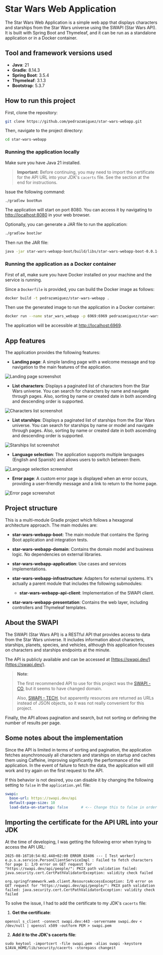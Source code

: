 # Star Wars Web Application

The Star Wars Web Application is a simple web app that displays characters and starships from the Star Wars universe
using the SWAPI (Star Wars API). It is built with Spring Boot and Thymeleaf, and it can be run as a standalone
application or in a Docker container.

## Tool and framework versions used

- **Java**: 21
- **Gradle**: 8.14.3
- **Spring Boot**: 3.5.4
- **Thymeleaf**: 3.1.3
- **Bootstrap**: 5.3.7

## How to run this project

First, clone the repository:

```bash
git clone https://github.com/pedrazamiguez/star-wars-webapp.git
```

Then, navigate to the project directory:

```bash
cd star-wars-webapp
```

### Running the application locally

Make sure you have Java 21 installed.

> **Important**: Before continuing, you may need to import the certificate for the API URL into your JDK's `cacerts`
> file.
> See the section at the end for instructions.

Issue the following command:

```bash
./gradlew bootRun
```

The application will start on port 8080. You can access it by navigating
to [http://localhost:8080](http://localhost:8080) in your web browser.

Optionally, you can generate a JAR file to run the application:

```bash
./gradlew bootJar
```

Then run the JAR file:

```bash
java -jar star-wars-webapp-boot/build/libs/star-wars-webapp-boot-0.0.1-SNAPSHOT.jar
```

### Running the application as a Docker container

First of all, make sure you have Docker installed on your machine and the service is running.

Since a `Dockerfile` is provided, you can build the Docker image as follows:

```bash
docker build -t pedrazamiguez/star-wars-webapp .
```

Then use the generated image to run the application in a Docker container:

```bash
docker run --name star_wars_webapp -p 6969:6969 pedrazamiguez/star-wars-webapp
```

The application will be accessible at [http://localhost:6969](http://localhost:6969).

## App features

The application provides the following features:

- **Landing page**: A simple landing page with a welcome message and top navigation to the main features of the
  application.

![Landing page screenshot](assets/images/welcome_page.png)

- **List characters**: Displays a paginated list of characters from the Star Wars universe. You can search for
  characters
  by name and navigate through pages. Also, sorting by name or created date in both ascending and descending order is
  supported.

![Characters list screenshot](assets/images/list_characters.png)

- **List starships**: Displays a paginated list of starships from the Star Wars universe. You can search for starships
  by name or model and navigate through pages. Also, sorting by name or created date in both ascending and descending
  order is supported.

![Starships list screenshot](assets/images/list_starships.png)

- **Language selection**: The application supports multiple languages (English and Spanish) and allows users to switch
  between them.

![Language selection screenshot](assets/images/language_selection.png)

- **Error page**: A custom error page is displayed when an error occurs, providing a user-friendly message and a link to
  return to the home page.

![Error page screenshot](assets/images/error_page.png)

## Project structure

This is a multi-module Gradle project which follows a hexagonal architecture approach. The main modules are:

- **star-wars-webapp-boot**: The main module that contains the Spring Boot application and integration tests.

- **star-wars-webapp-domain**: Contains the domain model and business logic. No dependencies on external libraries.

- **star-wars-webapp-application**: Use cases and services implementations.

- **star-wars-webapp-infrastructure**: Adapters for external systems. It's actually a parent module that includes the
  following submodules:

    - **star-wars-webapp-api-client**: Implementation of the SWAPI client.

- **star-wars-webapp-presentation**: Contains the web layer, including controllers and Thymeleaf templates.

## About the SWAPI

The SWAPI (Star Wars API) is a RESTful API that provides access to data from the Star Wars universe. It includes
information about characters, starships, planets, species, and vehicles, although this application focuses on characters
and starships endpoints at the minute.

The API is publicly available and can be accessed at [https://swapi.dev/](https://swapi.dev/).

> **Note**:
>
> The first recommended API to use for this project was the [SWAPI - CO](https://swapi.co/), but it seems to have
> changed domain.
>
> Also, [SWAPI - TECH](https://swapi.tech/), but apparently resources are returned as URLs instead of JSON
> objects, so it was not really convenient for this project.

Finally, the API allows pagination and search, but not sorting or defining the number of results per page.

## Some notes about the implementation

Since the API is limited in terms of sorting and pagination, the application fetches asynchronously all characters and
starships on startup and caches them using Caffeine, improving significantly the performance of the application. In the
event of failure to fetch the data, the application will still work and try again on the first request to the API.

If this behavior is not desired, you can disable it by changing the following setting to `false` in the
`application.yml` file:

```yaml
swapi:
  base-url: https://swapi.dev/api
  default-page-size: 10
  load-data-on-startup: false      # <-- Change this to false in order to disable loading data on startup
```

## Importing the certificate for the API URL into your JDK

At the time of developing, I was getting the following error when trying to access the API URL:

```
2025-08-16T10:54:02.448+02:00 ERROR 83406 --- [ Test worker] e.p.s.a.service.PersonClientServiceImpl : Failed to fetch characters for page 1: I/O error on GET request for "https://swapi.dev/api/people/": PKIX path validation failed: java.security.cert.CertPathValidatorException: validity check failed

org.springframework.web.client.ResourceAccessException: I/O error on GET request for "https://swapi.dev/api/people/": PKIX path validation failed: java.security.cert.CertPathValidatorException: validity check failed
```

To solve the issue, I had to add the certificate to my JDK's `cacerts` file:

1. **Get the certificate**:

```
openssl s_client -connect swapi.dev:443 -servername swapi.dev < /dev/null | openssl x509 -outform PEM > swapi.pem
```

2. **Add it to the JDK's cacerts file**:

```
sudo keytool -importcert -file swapi.pem -alias swapi -keystore $JAVA_HOME/lib/security/cacerts -storepass changeit
```
